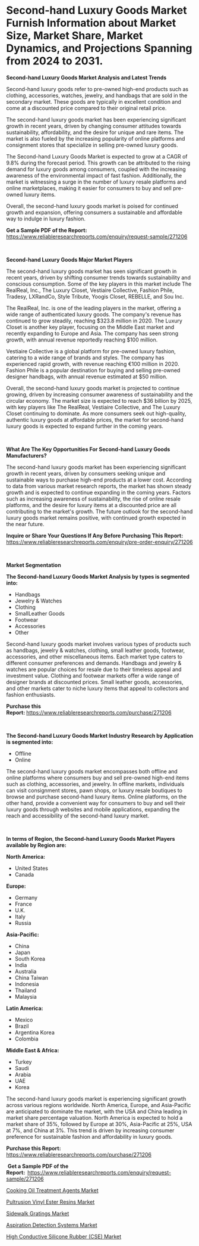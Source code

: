 <p><h1>Second-hand Luxury Goods Market Furnish Information about Market Size, Market Share, Market Dynamics, and Projections Spanning from 2024 to 2031.</h1></p><p><strong>Second-hand Luxury Goods Market Analysis and Latest Trends</strong></p>
<p><p>Second-hand luxury goods refer to pre-owned high-end products such as clothing, accessories, watches, jewelry, and handbags that are sold in the secondary market. These goods are typically in excellent condition and come at a discounted price compared to their original retail price.</p><p>The second-hand luxury goods market has been experiencing significant growth in recent years, driven by changing consumer attitudes towards sustainability, affordability, and the desire for unique and rare items. The market is also fueled by the increasing popularity of online platforms and consignment stores that specialize in selling pre-owned luxury goods.</p><p>The Second-hand Luxury Goods Market is expected to grow at a CAGR of 9.8% during the forecast period. This growth can be attributed to the rising demand for luxury goods among consumers, coupled with the increasing awareness of the environmental impact of fast fashion. Additionally, the market is witnessing a surge in the number of luxury resale platforms and online marketplaces, making it easier for consumers to buy and sell pre-owned luxury items.</p><p>Overall, the second-hand luxury goods market is poised for continued growth and expansion, offering consumers a sustainable and affordable way to indulge in luxury fashion.</p></p>
<p><strong>Get a Sample PDF of the Report:&nbsp;</strong> <a href="https://www.reliableresearchreports.com/enquiry/request-sample/271206">https://www.reliableresearchreports.com/enquiry/request-sample/271206</a></p>
<p>&nbsp;</p>
<p><strong>Second-hand Luxury Goods Major Market Players</strong></p>
<p><p>The second-hand luxury goods market has seen significant growth in recent years, driven by shifting consumer trends towards sustainability and conscious consumption. Some of the key players in this market include The RealReal, Inc., The Luxury Closet, Vestiaire Collective, Fashion Phile, Tradesy, LXRandCo, Style Tribute, Yoogis Closet, REBELLE, and Sou Inc.</p><p>The RealReal, Inc. is one of the leading players in the market, offering a wide range of authenticated luxury goods. The company's revenue has continued to grow steadily, reaching $323.8 million in 2020. The Luxury Closet is another key player, focusing on the Middle East market and recently expanding to Europe and Asia. The company has seen strong growth, with annual revenue reportedly reaching $100 million.</p><p>Vestiaire Collective is a global platform for pre-owned luxury fashion, catering to a wide range of brands and styles. The company has experienced rapid growth, with revenue reaching €100 million in 2020. Fashion Phile is a popular destination for buying and selling pre-owned designer handbags, with annual revenue estimated at $50 million.</p><p>Overall, the second-hand luxury goods market is projected to continue growing, driven by increasing consumer awareness of sustainability and the circular economy. The market size is expected to reach $36 billion by 2025, with key players like The RealReal, Vestiaire Collective, and The Luxury Closet continuing to dominate. As more consumers seek out high-quality, authentic luxury goods at affordable prices, the market for second-hand luxury goods is expected to expand further in the coming years.</p></p>
<p>&nbsp;</p>
<p><strong>What Are The Key Opportunities For Second-hand Luxury Goods Manufacturers?</strong></p>
<p><p>The second-hand luxury goods market has been experiencing significant growth in recent years, driven by consumers seeking unique and sustainable ways to purchase high-end products at a lower cost. According to data from various market research reports, the market has shown steady growth and is expected to continue expanding in the coming years. Factors such as increasing awareness of sustainability, the rise of online resale platforms, and the desire for luxury items at a discounted price are all contributing to the market's growth. The future outlook for the second-hand luxury goods market remains positive, with continued growth expected in the near future.</p></p>
<p><strong>Inquire or Share Your Questions If Any Before Purchasing This Report:</strong> <a href="https://www.reliableresearchreports.com/enquiry/pre-order-enquiry/271206">https://www.reliableresearchreports.com/enquiry/pre-order-enquiry/271206</a></p>
<p>&nbsp;</p>
<p><strong>Market Segmentation</strong></p>
<p><strong>The Second-hand Luxury Goods Market Analysis by types is segmented into:</strong></p>
<p><ul><li>Handbags</li><li>Jewelry & Watches</li><li>Clothing</li><li>SmallLeather Goods</li><li>Footwear</li><li>Accessories</li><li>Other</li></ul></p>
<p><p>Second-hand luxury goods market involves various types of products such as handbags, jewelry & watches, clothing, small leather goods, footwear, accessories, and other miscellaneous items. Each market type caters to different consumer preferences and demands. Handbags and jewelry & watches are popular choices for resale due to their timeless appeal and investment value. Clothing and footwear markets offer a wide range of designer brands at discounted prices. Small leather goods, accessories, and other markets cater to niche luxury items that appeal to collectors and fashion enthusiasts.</p></p>
<p><strong>Purchase this Report:&nbsp;</strong><a href="https://www.reliableresearchreports.com/purchase/271206">https://www.reliableresearchreports.com/purchase/271206</a></p>
<p>&nbsp;</p>
<p><strong>The Second-hand Luxury Goods Market Industry Research by Application is segmented into:</strong></p>
<p><ul><li>Offline</li><li>Online</li></ul></p>
<p><p>The second-hand luxury goods market encompasses both offline and online platforms where consumers buy and sell pre-owned high-end items such as clothing, accessories, and jewelry. In offline markets, individuals can visit consignment stores, pawn shops, or luxury resale boutiques to browse and purchase second-hand luxury items. Online platforms, on the other hand, provide a convenient way for consumers to buy and sell their luxury goods through websites and mobile applications, expanding the reach and accessibility of the second-hand luxury market.</p></p>
<p>&nbsp;</p>
<p><strong>In terms of Region, the Second-hand Luxury Goods Market Players available by Region are:</strong></p>
<p>
    <p> <strong> North America: </strong>
        <ul>
            <li>United States</li>
            <li>Canada</li>
        </ul>
        </p> 
    <p> <strong> Europe: </strong>
        <ul>
            <li>Germany</li>
            <li>France</li>
            <li>U.K.</li>
            <li>Italy</li>
            <li>Russia</li>
        </ul>
        </p> 
    <p> <strong> Asia-Pacific: </strong>
        <ul>
            <li>China</li>
            <li>Japan</li>
            <li>South Korea</li>
            <li>India</li>
            <li>Australia</li>
            <li>China Taiwan</li>
            <li>Indonesia</li>
            <li>Thailand</li>
            <li>Malaysia</li>
        </ul>
        </p> 
    <p> <strong> Latin America: </strong>
        <ul>
            <li>Mexico</li>
            <li>Brazil</li>
            <li>Argentina Korea</li>
            <li>Colombia</li>
        </ul>
        </p> 
    <p> <strong> Middle East & Africa: </strong>
        <ul>
            <li>Turkey</li>
            <li>Saudi</li>
            <li>Arabia</li>
            <li>UAE</li>
            <li>Korea</li>
        </ul>
    </p>
    </p>
<p><p>The second-hand luxury goods market is experiencing significant growth across various regions worldwide. North America, Europe, and Asia-Pacific are anticipated to dominate the market, with the USA and China leading in market share percentage valuation. North America is expected to hold a market share of 35%, followed by Europe at 30%, Asia-Pacific at 25%, USA at 7%, and China at 3%. This trend is driven by increasing consumer preference for sustainable fashion and affordability in luxury goods.</p></p>
<p><strong>Purchase this Report: </strong><a href="https://www.reliableresearchreports.com/purchase/271206">https://www.reliableresearchreports.com/purchase/271206</a></p>
<p>&nbsp;<strong>Get a Sample PDF of the Report:&nbsp;&nbsp;</strong><a href="https://www.reliableresearchreports.com/enquiry/request-sample/271206">https://www.reliableresearchreports.com/enquiry/request-sample/271206</a></p>
<p><strong></strong></p>
<p><p><a href="https://view.publitas.com/reportprime-1/cooking-oil-treatment-agents-market-size-2024-2031-global-industrial-analysis-key-geographical-regions-market-share-top-key-players-product-types-and-forecast-research-report/">Cooking Oil Treatment Agents Market</a></p><p><a href="https://github.com/Chiragrp22/Market-Research-Report-List-3/blob/main/pultrusion-vinyl-ester-resins-market.md">Pultrusion Vinyl Ester Resins Market</a></p><p><a href="https://issuu.com/reportprime-2/docs/sidewalk-gratings-market-size-2030.pptx">Sidewalk Gratings Market</a></p><p><a href="https://view.publitas.com/reportprime-1/aspiration-detection-systems-market-research-report-the-key-to-successful-business-strategy-forecasted-for-period-from-2024-2031/">Aspiration Detection Systems Market</a></p><p><a href="https://meowing-lemming-dd3.notion.site/High-Conductive-Silicone-Rubber-CSE-Market-Analysis-and-Market-Size-Global-Industry-Overview-Mar-290f4020db884c6e81b87eb593ac19f3">High Conductive Silicone Rubber (CSE) Market</a></p></p>